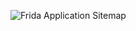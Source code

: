 ![Frida Application Sitemap](https://github.com/IBM/Frida/blob/master/design/Frida_App_Sitemap.png)
